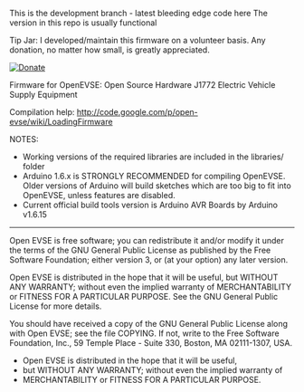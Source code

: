 This is the development branch - latest bleeding edge code here
The version in this repo is usually functional

Tip Jar: I developed/maintain this firmware on a volunteer basis. Any donation, no matter how small, is greatly appreciated.

[![Donate](https://img.shields.io/badge/Donate-PayPal-green.svg)](https://www.paypal.me/lincomatic)


Firmware for OpenEVSE: Open Source Hardware J1772 Electric Vehicle Supply Equipment

Compilation help: http://code.google.com/p/open-evse/wiki/LoadingFirmware

NOTES:
- Working versions of the required libraries are included in the libraries/ folder
- Arduino 1.6.x is STRONGLY RECOMMENDED for compiling OpenEVSE. Older versions of Arduino will build sketches which are too big to fit into OpenEVSE, unless features are disabled.
- Current official build tools version is Arduino AVR Boards by Arduino v1.6.15
------------

Open EVSE is free software; you can redistribute it and/or modify
it under the terms of the GNU General Public License as published by
the Free Software Foundation; either version 3, or (at your option)
any later version.

Open EVSE is distributed in the hope that it will be useful,
but WITHOUT ANY WARRANTY; without even the implied warranty of
MERCHANTABILITY or FITNESS FOR A PARTICULAR PURPOSE.  See the
GNU General Public License for more details.

You should have received a copy of the GNU General Public License
along with Open EVSE; see the file COPYING.  If not, write to the
Free Software Foundation, Inc., 59 Temple Place - Suite 330,
Boston, MA 02111-1307, USA.

* Open EVSE is distributed in the hope that it will be useful,
* but WITHOUT ANY WARRANTY; without even the implied warranty of
* MERCHANTABILITY or FITNESS FOR A PARTICULAR PURPOSE.	
